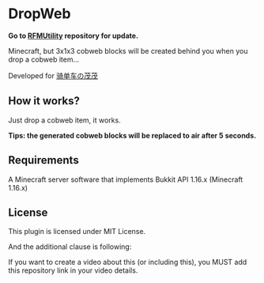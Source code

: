 # DropWeb

**Go to [RFMUtility](https://github.com/SNWCreations/RFMUtility) repository for update.**

Minecraft, but 3x1x3 cobweb blocks will be created behind you when you drop a cobweb item...

Developed for [骑单车の茂茂](https://space.bilibili.com/8957291)

## How it works?

Just drop a cobweb item, it works.

**Tips: the generated cobweb blocks will be replaced to air after 5 seconds.**

## Requirements

A Minecraft server software that implements Bukkit API 1.16.x (Minecraft 1.16.x)

## License

This plugin is licensed under MIT License.

And the additional clause is following:

If you want to create a video about this (or including this), you MUST add this repository link in your video details.
